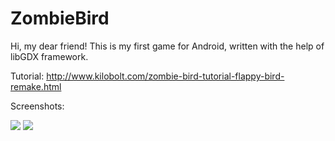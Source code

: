 # ZombieBird

Hi, my dear friend!
This is my first game for Android, written with the help of libGDX framework.

Tutorial: http://www.kilobolt.com/zombie-bird-tutorial-flappy-bird-remake.html

Screenshots:



![](http://s017.radikal.ru/i410/1602/3f/db47e122c48d.jpg)
![](http://s14.radikal.ru/i187/1602/16/96bf8cd9ff3b.jpg)

